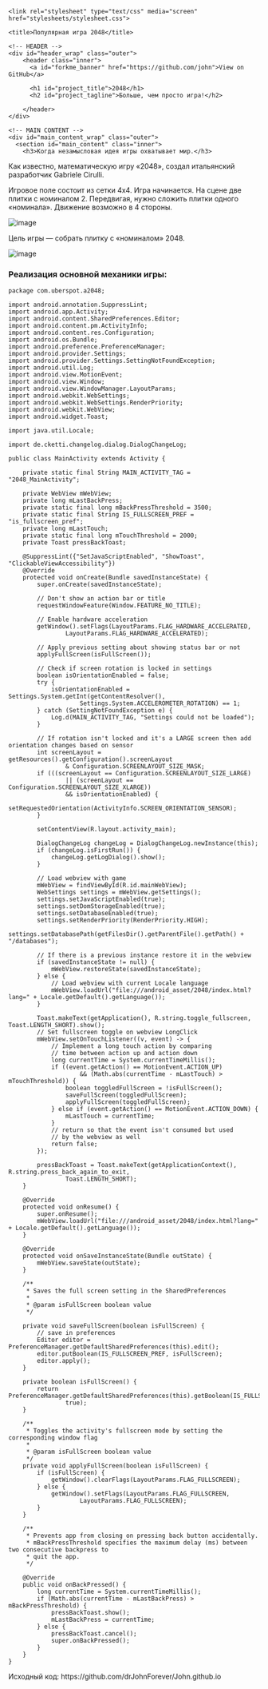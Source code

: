 
<!DOCTYPE html>
<html>

  <head>
    <meta charset='utf-8' />
    <meta http-equiv="X-UA-Compatible" content="chrome=1" />
    <meta name="description" content="John.github.com : Blog? Maybe." />

    <link rel="stylesheet" type="text/css" media="screen" href="stylesheets/stylesheet.css">

    <title>Популярная игра 2048</title>
  </head>

  <body>

    <!-- HEADER -->
    <div id="header_wrap" class="outer">
        <header class="inner">
          <a id="forkme_banner" href="https://github.com/john">View on GitHub</a>

          <h1 id="project_title">2048</h1>
          <h2 id="project_tagline">Больше, чем просто игра!</h2>

        </header>
    </div>

    <!-- MAIN CONTENT -->
    <div id="main_content_wrap" class="outer">
      <section id="main_content" class="inner">
        <h3>Когда незамысловая идея игры охватывает мир.</h3>

<p>Как известно, математическую игру «2048», создал итальянский разработчик Gabriele Cirulli. 

Игровое поле состоит из сетки 4х4. 
Игра начинается. На сцене две плитки с номиналом 2.
Передвигая, нужно сложить плитки одного «номинала».
Движение возможно в 4 стороны.
</p>

<img src="https://habrastorage.org/getpro/habr/post_images/c9e/ffc/63b/c9effc63b2b12c858c66a937188406c4.png" alt="image">

<p>Цель игры — собрать плитку с «номиналом» 2048.</p>

<img src="https://habrastorage.org/getpro/habr/post_images/1c2/138/a4f/1c2138a4fe7d931d4ab93f01f3c6d432.png" alt="image">

<h3>Реализация основной механики игры:</h3>

<pre><code class="language-java" data-lang="java">package com.uberspot.a2048;

import android.annotation.SuppressLint;
import android.app.Activity;
import android.content.SharedPreferences.Editor;
import android.content.pm.ActivityInfo;
import android.content.res.Configuration;
import android.os.Bundle;
import android.preference.PreferenceManager;
import android.provider.Settings;
import android.provider.Settings.SettingNotFoundException;
import android.util.Log;
import android.view.MotionEvent;
import android.view.Window;
import android.view.WindowManager.LayoutParams;
import android.webkit.WebSettings;
import android.webkit.WebSettings.RenderPriority;
import android.webkit.WebView;
import android.widget.Toast;

import java.util.Locale;

import de.cketti.changelog.dialog.DialogChangeLog;

public class MainActivity extends Activity {

    private static final String MAIN_ACTIVITY_TAG = "2048_MainActivity";

    private WebView mWebView;
    private long mLastBackPress;
    private static final long mBackPressThreshold = 3500;
    private static final String IS_FULLSCREEN_PREF = "is_fullscreen_pref";
    private long mLastTouch;
    private static final long mTouchThreshold = 2000;
    private Toast pressBackToast;

    @SuppressLint({"SetJavaScriptEnabled", "ShowToast", "ClickableViewAccessibility"})
    @Override
    protected void onCreate(Bundle savedInstanceState) {
        super.onCreate(savedInstanceState);

        // Don't show an action bar or title
        requestWindowFeature(Window.FEATURE_NO_TITLE);

        // Enable hardware acceleration
        getWindow().setFlags(LayoutParams.FLAG_HARDWARE_ACCELERATED,
                LayoutParams.FLAG_HARDWARE_ACCELERATED);

        // Apply previous setting about showing status bar or not
        applyFullScreen(isFullScreen());

        // Check if screen rotation is locked in settings
        boolean isOrientationEnabled = false;
        try {
            isOrientationEnabled = Settings.System.getInt(getContentResolver(),
                    Settings.System.ACCELEROMETER_ROTATION) == 1;
        } catch (SettingNotFoundException e) {
            Log.d(MAIN_ACTIVITY_TAG, "Settings could not be loaded");
        }

        // If rotation isn't locked and it's a LARGE screen then add orientation changes based on sensor
        int screenLayout = getResources().getConfiguration().screenLayout
                & Configuration.SCREENLAYOUT_SIZE_MASK;
        if (((screenLayout == Configuration.SCREENLAYOUT_SIZE_LARGE)
                || (screenLayout == Configuration.SCREENLAYOUT_SIZE_XLARGE))
                && isOrientationEnabled) {
            setRequestedOrientation(ActivityInfo.SCREEN_ORIENTATION_SENSOR);
        }

        setContentView(R.layout.activity_main);

        DialogChangeLog changeLog = DialogChangeLog.newInstance(this);
        if (changeLog.isFirstRun()) {
            changeLog.getLogDialog().show();
        }

        // Load webview with game
        mWebView = findViewById(R.id.mainWebView);
        WebSettings settings = mWebView.getSettings();
        settings.setJavaScriptEnabled(true);
        settings.setDomStorageEnabled(true);
        settings.setDatabaseEnabled(true);
        settings.setRenderPriority(RenderPriority.HIGH);
        settings.setDatabasePath(getFilesDir().getParentFile().getPath() + "/databases");

        // If there is a previous instance restore it in the webview
        if (savedInstanceState != null) {
            mWebView.restoreState(savedInstanceState);
        } else {
            // Load webview with current Locale language
            mWebView.loadUrl("file:///android_asset/2048/index.html?lang=" + Locale.getDefault().getLanguage());
        }

        Toast.makeText(getApplication(), R.string.toggle_fullscreen, Toast.LENGTH_SHORT).show();
        // Set fullscreen toggle on webview LongClick
        mWebView.setOnTouchListener((v, event) -> {
            // Implement a long touch action by comparing
            // time between action up and action down
            long currentTime = System.currentTimeMillis();
            if ((event.getAction() == MotionEvent.ACTION_UP)
                    && (Math.abs(currentTime - mLastTouch) > mTouchThreshold)) {
                boolean toggledFullScreen = !isFullScreen();
                saveFullScreen(toggledFullScreen);
                applyFullScreen(toggledFullScreen);
            } else if (event.getAction() == MotionEvent.ACTION_DOWN) {
                mLastTouch = currentTime;
            }
            // return so that the event isn't consumed but used
            // by the webview as well
            return false;
        });

        pressBackToast = Toast.makeText(getApplicationContext(), R.string.press_back_again_to_exit,
                Toast.LENGTH_SHORT);
    }

    @Override
    protected void onResume() {
        super.onResume();
        mWebView.loadUrl("file:///android_asset/2048/index.html?lang=" + Locale.getDefault().getLanguage());
    }

    @Override
    protected void onSaveInstanceState(Bundle outState) {
        mWebView.saveState(outState);
    }

    /**
     * Saves the full screen setting in the SharedPreferences
     *
     * @param isFullScreen boolean value
     */

    private void saveFullScreen(boolean isFullScreen) {
        // save in preferences
        Editor editor = PreferenceManager.getDefaultSharedPreferences(this).edit();
        editor.putBoolean(IS_FULLSCREEN_PREF, isFullScreen);
        editor.apply();
    }

    private boolean isFullScreen() {
        return PreferenceManager.getDefaultSharedPreferences(this).getBoolean(IS_FULLSCREEN_PREF,
                true);
    }

    /**
     * Toggles the activity's fullscreen mode by setting the corresponding window flag
     *
     * @param isFullScreen boolean value
     */
    private void applyFullScreen(boolean isFullScreen) {
        if (isFullScreen) {
            getWindow().clearFlags(LayoutParams.FLAG_FULLSCREEN);
        } else {
            getWindow().setFlags(LayoutParams.FLAG_FULLSCREEN,
                    LayoutParams.FLAG_FULLSCREEN);
        }
    }

    /**
     * Prevents app from closing on pressing back button accidentally.
     * mBackPressThreshold specifies the maximum delay (ms) between two consecutive backpress to
     * quit the app.
     */

    @Override
    public void onBackPressed() {
        long currentTime = System.currentTimeMillis();
        if (Math.abs(currentTime - mLastBackPress) > mBackPressThreshold) {
            pressBackToast.show();
            mLastBackPress = currentTime;
        } else {
            pressBackToast.cancel();
            super.onBackPressed();
        }
    }
}
</code></pre>

<p>Исходный код: https://github.com/drJohnForever/John.github.io</p>

    

  </body>
</html>
